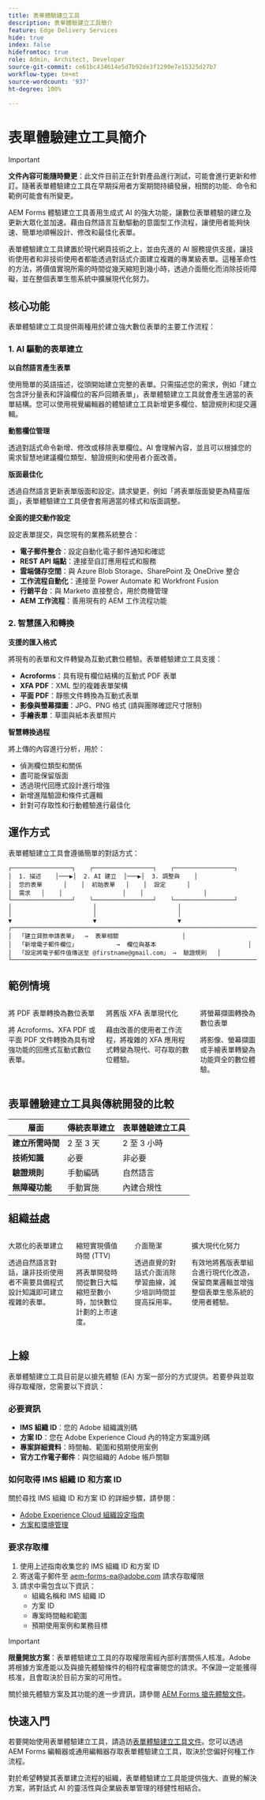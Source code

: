 ```yaml
---
title: 表單體驗建立工具
description: 表單體驗建立工具簡介
feature: Edge Delivery Services
hide: true
index: false
hidefromtoc: true
role: Admin, Architect, Developer
source-git-commit: ce61bc434614e5d7b92de3f1290e7e15325d27b7
workflow-type: tm+mt
source-wordcount: '937'
ht-degree: 100%

---
```



# 表單體驗建立工具簡介

>[!IMPORTANT]
>
> **文件內容可能隨時變更**：此文件目前正在針對產品進行測試，可能會進行更新和修訂。隨著表單體驗建立工具在早期採用者方案期間持續發展，相關的功能、命令和範例可能會有所變更。

AEM Forms 體驗建立工具善用生成式 AI 的強大功能，讓數位表單體驗的建立及更新大眾化並加速。藉由自然語言互動驅動的意圖型工作流程，讓使用者能夠快速、簡單地順暢設計、修改和最佳化表單。

表單體驗建立工具建置於現代網頁技術之上，並由先進的 AI 服務提供支援，讓技術使用者和非技術使用者都能透過對話式介面建立複雜的專業級表單。這種革命性的方法，將價值實現所需的時間從幾天縮短到幾小時，透過介面簡化而消除技術障礙，並在整個表單生態系統中擴展現代化努力。

## 核心功能

表單體驗建立工具提供兩種用於建立強大數位表單的主要工作流程：

### &#x200B;1. AI 驅動的表單建立

**以自然語言產生表單**

使用簡單的英語描述，從頭開始建立完整的表單。只需描述您的需求，例如「建立包含評分量表和評論欄位的客戶回饋表單」，表單體驗建立工具就會產生適當的表單結構。您可以使用視覺編輯器的體驗建立工具新增更多欄位、驗證規則和提交邏輯。

**動態欄位管理**

透過對話式命令新增、修改或移除表單欄位。AI 會理解內容，並且可以根據您的需求智慧地建議欄位類型、驗證規則和使用者介面改善。

**版面最佳化**

透過自然語言更新表單版面和設定。請求變更，例如「將表單版面變更為精靈版面」，表單體驗建立工具便會套用適當的樣式和版面調整。

**全面的提交動作設定**

設定表單提交，與您現有的業務系統整合：

- **電子郵件整合**：設定自動化電子郵件通知和確認
- **REST API 端點**：連接至自訂應用程式和服務
- **雲端儲存空間**：與 Azure Blob Storage、SharePoint 及 OneDrive 整合
- **工作流程自動化**：連接至 Power Automate 和 Workfront Fusion
- **行銷平台**：與 Marketo 直接整合，用於商機管理
- **AEM 工作流程**：善用現有的 AEM 工作流程功能

### &#x200B;2. 智慧匯入和轉換

**支援的匯入格式**

將現有的表單和文件轉變為互動式數位體驗。表單體驗建立工具支援：

- **Acroforms**：具有現有欄位結構的互動式 PDF 表單
- **XFA PDF**：XML 型的複雜表單架構
- **平面 PDF**：靜態文件轉換為互動式表單
- **影像與螢幕擷圖**：JPG、PNG 格式 (請與團隊確認尺寸限制)
- **手繪表單**：草圖與紙本表單照片

**智慧轉換過程**

將上傳的內容進行分析，用於：

- 偵測欄位類型和關係
- 盡可能保留版面
- 透過現代回應式設計進行增強
- 新增進階驗證和條件式邏輯
- 針對可存取性和行動體驗進行最佳化

## 運作方式

表單體驗建立工具會遵循簡單的對話方式：

    ┌─────────────────┐    ┌─────────────────┐    ┌─────────────────┐
    │  1. 描述    │───▶│  2. AI 建立  │───▶│  3. 調整與    │
    │  您的表單      │    │  初始表單   │    │  設定      │
    │  需求   │    │                 │    │                 │
    └─────────────────┘    └─────────────────┘    └─────────────────┘
    │                       │                       │
    │                       │                       │
    ▼                       ▼                       ▼
    ┌───────────────────────────────────────────────────────────────────────────┐
    │  「建立貸款申請表單」  →  表單相關                  │
    │  「新增電子郵件欄位」           →  欄位與基本                          │
    │  「設定將電子郵件值傳送至 @firstname@gmail.com」 →  驗證規則   │
    └───────────────────────────────────────────────────────────────────────────┘

## 範例情境

<div class="columns">
    <div class="column is-half-tablet is-half-desktop is-one-third-widescreen" aria-label="Transform PDF Forms to Digital Forms">
        <div class="card" style="height: 100%; display: flex; flex-direction: column; height: 100%;">
            <div class="card-content is-padded-small" style="display: flex; flex-direction: column; flex-grow: 1; justify-content: space-between;">
                <div class="top-card-content">
                    <p class="headline is-size-6 has-text-weight-bold">將 PDF 表單轉換為數位表單</p>
                    <p class="is-size-6">將 Acroforms、XFA PDF 或平面 PDF 文件轉換為具有增強功能的回應式互動式數位表單。</p>
                </div>
            </div>
        </div>
    </div>
    <div class="column is-half-tablet is-half-desktop is-one-third-widescreen" aria-label="Modernize Legacy XFA Forms">
        <div class="card" style="height: 100%; display: flex; flex-direction: column; height: 100%;">
            <div class="card-content is-padded-small" style="display: flex; flex-direction: column; flex-grow: 1; justify-content: space-between;">
                <div class="top-card-content">
                    <p class="headline is-size-6 has-text-weight-bold">將舊版 XFA 表單現代化</p>
                    <p class="is-size-6">藉由改善的使用者工作流程，將複雜的 XFA 應用程式轉變為現代、可存取的數位體驗。</p>
                </div>
            </div>
        </div>
    </div>
    <div class="column is-half-tablet is-half-desktop is-one-third-widescreen" aria-label="Convert Screenshots to Digital Forms">
        <div class="card" style="height: 100%; display: flex; flex-direction: column; height: 100%;">
            <div class="card-content is-padded-small" style="display: flex; flex-direction: column; flex-grow: 1; justify-content: space-between;">
                <div class="top-card-content">
                    <p class="headline is-size-6 has-text-weight-bold">將螢幕擷圖轉換為數位表單</p>
                    <p class="is-size-6">將影像、螢幕擷圖或手繪表單轉變為功能齊全的數位體驗。</p>
                </div>
            </div>
        </div>
    </div>
</div>

<!-- #### Import and Enhance Web Forms

Import existing HTML forms and enhance them with advanced features while preserving existing functionality.

**Key benefits:**

- Advanced validation and business logic
- Conditional field behaviors
- Multi-channel submission options
- Enhanced user experience design -->

## 表單體驗建立工具與傳統開發的比較

| 層面 | 傳統表單建立 | 表單體驗建立工具 |
|--------|---------------------------|----------------------|
| **建立所需時間** | 2 至 3 天 | 2 至 3 小時 |
| **技術知識** | 必要 | 非必要 |
| **驗證規則** | 手動編碼 | 自然語言 |
| **無障礙功能** | 手動實施 | 內建合規性 |


## 組織益處

<div class="columns">
    <div class="column is-half-tablet is-half-desktop is-one-third-widescreen" aria-label="Democratized Form Creation">
        <div class="card" style="height: 100%; display: flex; flex-direction: column; height: 100%;">
            <div class="card-content is-padded-small" style="display: flex; flex-direction: column; flex-grow: 1; justify-content: space-between;">
                <div class="top-card-content">
                    <p class="headline is-size-6 has-text-weight-bold">大眾化的表單建立</p>
                    <p class="is-size-6">透過自然語言對話，讓非技術使用者不需要具備程式設計知識即可建立複雜的表單。</p>
                </div>
            </div>
        </div>
    </div>
    <div class="column is-half-tablet is-half-desktop is-one-third-widescreen" aria-label="Reduced Time to Value (TTV)">
        <div class="card" style="height: 100%; display: flex; flex-direction: column; height: 100%;">
            <div class="card-content is-padded-small" style="display: flex; flex-direction: column; flex-grow: 1; justify-content: space-between;">
                <div class="top-card-content">
                    <p class="headline is-size-6 has-text-weight-bold">縮短實現價值時間 (TTV)</p>
                    <p class="is-size-6">將表單開發時間從數日大幅縮短至數小時，加快數位計劃的上市速度。</p>
                </div>
            </div>
        </div>
    </div>
    <div class="column is-half-tablet is-half-desktop is-one-third-widescreen" aria-label="Interface Simplicity">
        <div class="card" style="height: 100%; display: flex; flex-direction: column; height: 100%;">
            <div class="card-content is-padded-small" style="display: flex; flex-direction: column; flex-grow: 1; justify-content: space-between;">
                <div class="top-card-content">
                    <p class="headline is-size-6 has-text-weight-bold">介面簡潔</p>
                    <p class="is-size-6">透過直覺的對話式介面消除學習曲線，減少培訓時間並提高採用率。</p>
                </div>
            </div>
        </div>
    </div>
    <div class="column is-half-tablet is-half-desktop is-one-third-widescreen" aria-label="Scaling Modernization Efforts">
        <div class="card" style="height: 100%; display: flex; flex-direction: column; height: 100%;">
            <div class="card-content is-padded-small" style="display: flex; flex-direction: column; flex-grow: 1; justify-content: space-between;">
                <div class="top-card-content">
                    <p class="headline is-size-6 has-text-weight-bold">擴大現代化努力</p>
                    <p class="is-size-6">有效地將舊版表單組合進行現代化改造，保留商業邏輯並增強整個表單生態系統的使用者體驗。</p>
                </div>
            </div>
        </div>
    </div>
</div>

## 上線

表單體驗建立工具目前是以搶先體驗 (EA) 方案一部分的方式提供。若要參與並取得存取權限，您需要以下資訊：

### 必要資訊

- **IMS 組織 ID**：您的 Adobe 組織識別碼
- **方案 ID**：您在 Adobe Experience Cloud 內的特定方案識別碼
- **專案詳細資料**：時間軸、範圍和預期使用案例
- **官方工作電子郵件**：與您組織的 Adobe 帳戶關聯

### 如何取得 IMS 組織 ID 和方案 ID

關於尋找 IMS 組織 ID 和方案 ID 的詳細步驟，請參閱：

- [Adobe Experience Cloud 組織設定指南](/help/onboarding/cloud-manager-introduction.md)
- [方案和環境管理](/help/implementing/cloud-manager/getting-access-to-aem-in-cloud/program-types.md)

### 要求存取權

1. 使用上述指南收集您的 IMS 組織 ID 和方案 ID
2. 寄送電子郵件至 [aem-forms-ea@adobe.com](mailto:aem-forms-ea@adobe.com) 請求存取權限
3. 請求中需包含以下資訊：
   - 組織名稱和 IMS 組織 ID
   - 方案 ID
   - 專案時間軸和範圍
   - 預期使用案例和業務目標

>[!IMPORTANT]
>
> **限量開放方案**：表單體驗建立工具的存取權限需經內部利害關係人核准。Adobe 將根據方案產能以及與搶先體驗條件的相符程度審閱您的請求。不保證一定能獲得核准，且會取決於目前方案的可用性。

關於搶先體驗方案及其功能的進一步資訊，請參閱 [AEM Forms 搶先體驗文件](/help/forms/early-access-ea-features.md)。

## 快速入門

若要開始使用表單體驗建立工具，請造訪[表單體驗建立工具文件](forms-ai-assistant-getting-started.md)。您可以透過 AEM Forms 編輯器或通用編輯器存取表單體驗建立工具，取決於您偏好何種工作流程。

對於希望轉變其表單建立流程的組織，表單體驗建立工具能提供強大、直覺的解決方案，將對話式 AI 的靈活性與企業級表單管理的穩健性相結合。
